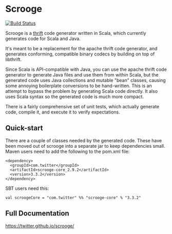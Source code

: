 # Scrooge
[![Build Status](https://secure.travis-ci.org/particularist/scrooge.png)](https://travis-ci.org/particularist/scrooge)

Scrooge is a [thrift](https://thrift.apache.org/) code generator written in
Scala, which currently generates code for Scala and Java.

It's meant to be a replacement for the apache thrift code generator, and
generates conforming, compatible binary codecs by building on top of
libthrift.

Since Scala is API-compatible with Java, you can use the apache thrift code
generator to generate Java files and use them from within Scala, but the
generated code uses Java collections and mutable "bean" classes, causing some
annoying boilerplate conversions to be hand-written. This is an attempt to
bypass the problem by generating Scala code directly. It also uses Scala
syntax so the generated code is much more compact.

There is a fairly comprehensive set of unit tests, which actually generate
code, compile it, and execute it to verify expectations.

## Quick-start

There are a couple of classes needed by the generated code. These have been
moved out of scrooge into a separate jar to keep dependencies small.
Maven users need to add the following to the pom.xml file:

    <dependency>
      <groupId>com.twitter</groupId>
      <artifactId>scrooge-core_2.9.2</artifactId>
      <version>3.3.2</version>
    </dependency>

SBT users need this:

    val scroogeCore = "com.twitter" %% "scrooge-core" % "3.3.2"

## Full Documentation

<https://twitter.github.io/scrooge/>
